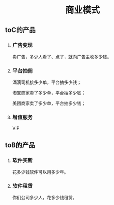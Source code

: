 <center><h1>商业模式</h1></center>

## toC的产品

1. ### 广告变现

   卖广告，多少人看了、点了，就向广告主收多少钱。

2. ### 平台抽佣

   滴滴司机接多少单，平台抽多少钱；

   淘宝商家卖了多少单，平台抽多少钱；

   美团商家卖了多少单，平台抽多少钱；

3. ### 增值服务

   VIP



## toB的产品

1. ### 软件买断

   花多少钱软件可以用多少年。

2. ### 软件租赁

   你们公司多少人，花多少钱租赁。